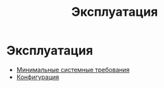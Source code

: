 ﻿---
layout: default
title: Эксплуатация
nav_order: 3
has_children: true
---

Эксплуатация
============

*   [Минимальные системные требования](./Эксплуатация/Минимальные_системные_требования.md)
*   [Конфигурация](./Эксплуатация/Конфигурация.md)
